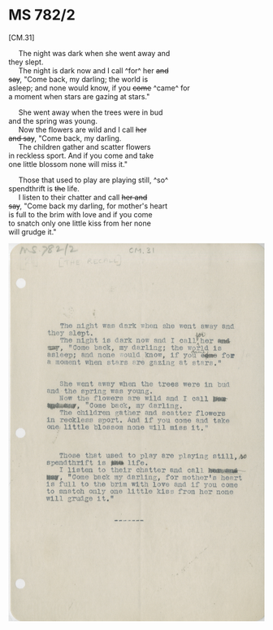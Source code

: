 # MS 782/2

[CM.31]

&nbsp;&nbsp;&nbsp;&nbsp;&nbsp;The night was dark when she went away and \
they slept. \
&nbsp;&nbsp;&nbsp;&nbsp;&nbsp;The night is dark now and I call ^for^ her ~~and~~ \
~~say~~, "Come back, my darling; the world is \
asleep; and none would know, if you ~~come~~ ^came^ for \
a moment when stars are gazing at stars."

&nbsp;&nbsp;&nbsp;&nbsp;&nbsp;She went away when the trees were in bud \
and the spring was young. \
&nbsp;&nbsp;&nbsp;&nbsp;&nbsp;Now the flowers are wild and I call ~~her~~ \
~~and say~~, "Come back, my darling. \
&nbsp;&nbsp;&nbsp;&nbsp;&nbsp;The children gather and scatter flowers \
in reckless sport. And if you come and take \
one little blossom none will miss it."

&nbsp;&nbsp;&nbsp;&nbsp;&nbsp;Those that used to play are playing still, ^so^ \
spendthrift is ~~the~~ life. \
&nbsp;&nbsp;&nbsp;&nbsp;&nbsp;I listen to their chatter and call ~~her and~~ \
~~say~~, "Come back my darling, for mother's heart \
is full to the brim with love and if you come \
to snatch only one little kiss from her none \
will grudge it."

![p32](MS782_2-032.jpg)